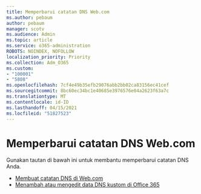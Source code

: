 ```yaml
---
title: Memperbarui catatan DNS Web.com
ms.author: pebaum
author: pebaum
manager: scotv
ms.audience: Admin
ms.topic: article
ms.service: o365-administration
ROBOTS: NOINDEX, NOFOLLOW
localization_priority: Priority
ms.collection: Adm_O365
ms.custom:
- "100001"
- "5808"
ms.openlocfilehash: 7cf4e49b35efb29076abb2bb02ca83156ec41cef
ms.sourcegitcommit: 8bc60ec34bc1e40685e3976576e04a2623f63a7c
ms.translationtype: MT
ms.contentlocale: id-ID
ms.lasthandoff: 04/15/2021
ms.locfileid: "51827523"
---
```

# <a name="update-dns-records-at-webcom"></a>Memperbarui catatan DNS Web.com

Gunakan tautan di bawah ini untuk membantu memperbarui catatan DNS Anda.

- [Membuat catatan DNS di Web.com](https://docs.microsoft.com/microsoft-365/admin/dns/create-dns-records-at-web-com?view=o365-worldwide)
- [Menambah atau mengedit data DNS kustom di Office 365](https://docs.microsoft.com/microsoft-365/admin/setup/add-domain#add-or-edit-custom-dns-records)